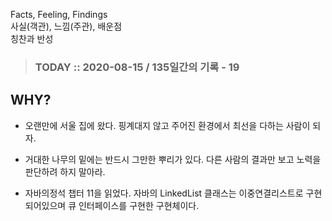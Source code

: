 Facts, Feeling, Findings  
사실(객관), 느낌(주관), 배운점  
칭찬과 반성

> ### TODAY :: 2020-08-15 / 135일간의 기록 - 19

## WHY?

* 오랜만에 서울 집에 왔다. 핑계대지 않고 주어진 환경에서 최선을 다하는 사람이 되자.

* 거대한 나무의 밑에는 반드시 그만한 뿌리가 있다. 다른 사람의 결과만 보고 노력을 판단하려 하지 말아라.

* 자바의정석 챕터 11을 읽었다. 자바의 LinkedList 클래스는 이중연결리스트로 구현되어있으며 큐 인터페이스를 구현한 구현체이다.
